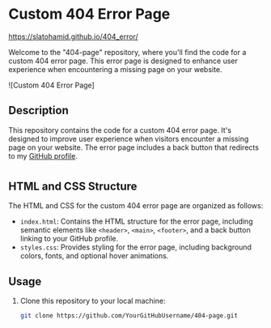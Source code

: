 # Custom 404 Error Page

https://slatohamid.github.io/404_error/

Welcome to the "404-page" repository, where you'll find the code for a custom 404 error page. This error page is designed to enhance user experience when encountering a missing page on your website.

![Custom 404 Error Page]

## Description

This repository contains the code for a custom 404 error page. It's designed to improve user experience when visitors encounter a missing page on your website. The error page includes a back button that redirects to my [GitHub profile](https://github.com/slatohamid).

#

## HTML and CSS Structure

The HTML and CSS for the custom 404 error page are organized as follows:

- `index.html`: Contains the HTML structure for the error page, including semantic elements like `<header>`, `<main>`, `<footer>`, and a back button linking to your GitHub profile.
- `styles.css`: Provides styling for the error page, including background colors, fonts, and optional hover animations.

## Usage

1. Clone this repository to your local machine:

   ```bash
   git clone https://github.com/YourGitHubUsername/404-page.git
   ```
